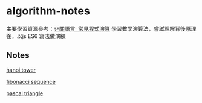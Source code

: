 # algorithm-notes
主要學習資源參考：[非關語言: 常見程式演算](http://openhome.cc/Gossip/AlgorithmGossip/index.html)
學習數學演算法，嘗試理解背後原理後，以js ES6 寫法做演練

## Notes

 [hanoi tower](https://github.com/duncan60/algorithm-notes/blob/master/hanoiTower.md)
 
 [fibonacci sequence](https://github.com/duncan60/algorithm-notes/blob/master/fibonacciSequence.md)
 
 [pascal triangle](https://github.com/duncan60/algorithm-notes/blob/master/pascalTriangle.md)
